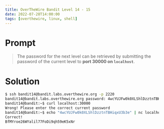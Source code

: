 ```yaml
---
title: OverTheWire Bandit Level 14 - 15
date: 2022-07-28T14:00:00
tags: [overthewire, linux, shell]
---
```

# Prompt
> The password for the next level can be retrieved by submitting the password of the current level to **port 30000 on `localhost`**.

# Solution
```sh
$ ssh bandit14@bandit.labs.overthewire.org -p 2220
bandit14@bandit.labs.overthewire.org password: 4wcYUJFw0k0XLShlDzztnTBHiqxU3b3e
bandit14@bandit:~$ curl localhost:30000
Wrong! Please enter the correct current password
bandit14@bandit:~$ echo "4wcYUJFw0k0XLShlDzztnTBHiqxU3b3e" | nc localhost 30000
Correct!
BfMYroe26WYalil77FoDi9qh59eK5xNr
```